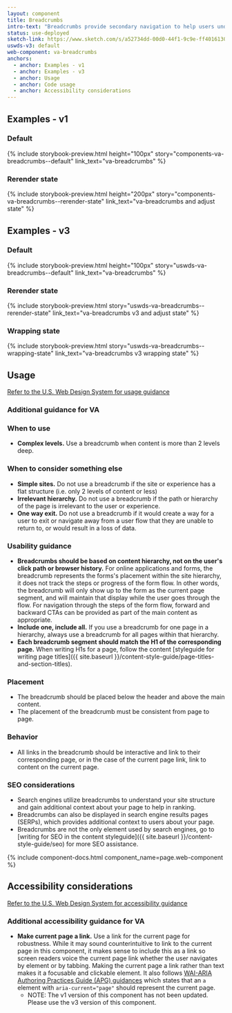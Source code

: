```yaml
---
layout: component
title: Breadcrumbs
intro-text: "Breadcrumbs provide secondary navigation to help users understand where they are in a website. In addition, the breadcrumb tells search engines how the site is structured, and it can be displayed in search results. This can improve rankings, and provide users with additional context."
status: use-deployed
sketch-link: https://www.sketch.com/s/a52734dd-00d0-44f1-9c9e-ff4016130e5c/p/F30D6063-F45E-4AAE-A2F5-A26C3E5EA5A5/canvas
uswds-v3: default
web-component: va-breadcrumbs
anchors:
  - anchor: Examples - v1
  - anchor: Examples - v3
  - anchor: Usage
  - anchor: Code usage
  - anchor: Accessibility considerations
---
```


## Examples - v1

### Default

{% include storybook-preview.html height="100px" story="components-va-breadcrumbs--default" link_text="va-breadcrumbs" %}

### Rerender state

{% include storybook-preview.html height="200px" story="components-va-breadcrumbs--rerender-state" link_text="va-breadcrumbs and adjust state" %}

## Examples - v3

### Default

{% include storybook-preview.html height="100px" story="uswds-va-breadcrumbs--default" link_text="va-breadcrumbs" %}

### Rerender state

{% include storybook-preview.html story="uswds-va-breadcrumbs--rerender-state" link_text="va-breadcrumbs v3 and adjust state" %}

### Wrapping state

{% include storybook-preview.html story="uswds-va-breadcrumbs--wrapping-state" link_text="va-breadcrumbs v3 wrapping state" %}

## Usage

<a class="vads-c-action-link--blue" href="https://designsystem.digital.gov/components/breadcrumb/">Refer to the U.S. Web Design System for usage guidance</a>

### Additional guidance for VA

### When to use

- **Complex levels.** Use a breadcrumb when content is more than 2 levels deep. 

### When to consider something else

- **Simple sites.** Do not use a breadcrumb if the site or experience has a flat structure (i.e. only 2 levels of content or less)
- **Irrelevant hierarchy.** Do not use a breadcrumb if the path or hierarchy of the page is irrelevant to the user or experience. 
- **One way exit.** Do not use a breadcrumb if it would create a way for a user to exit or navigate away from a user flow that they are unable to return to, or would result in a loss of data. 

### Usability guidance

- **Breadcrumbs should be based on content hierarchy, not on the user's click path or browser history.** For online applications and forms, the breadcrumb represents the forms's placement within the site hierarchy, it does not track the steps or progress of the form flow. In other words, the breadcrumb will only show up to the form as the current page segment, and will maintain that display while the user goes through the flow. For navigation through the steps of the form flow, forward and backward CTAs can be provided as part of the main content as appropriate. 
- **Include one, include all.** If you use a breadcrumb for one page in a hierarchy, always use a breadcrumb for all pages within that hierarchy. 
- **Each breadcrumb segment should match the H1 of the corresponding page.** When writing H1s for a page, follow the content [styleguide for writing page titles]({{ site.baseurl }}/content-style-guide/page-titles-and-section-titles). 


### Placement

- The breadcrumb should be placed below the header and above the main content.
- The placement of the breadcrumb must be consistent from page to page. 

### Behavior

- All links in the breadcrumb should be interactive and link to their corresponding page, or in the case of the current page link, link to content on the current page.

### SEO considerations

- Search engines utilize breadcrumbs to understand your site structure and gain additional context about your page to help in ranking.
- Breadcrumbs can also be displayed in search engine results pages (SERPs), which provides additional context to users about your page.
- Breadcrumbs are not the only element used by search engines, go to [writing for SEO in the content styleguide]({{ site.baseurl }}/content-style-guide/seo) for more SEO assistance. 

{% include component-docs.html component_name=page.web-component %}


## Accessibility considerations

<a class="vads-c-action-link--blue" href="https://designsystem.digital.gov/components/breadcrumb/#accessibility-select">Refer to the U.S. Web Design System for accessibility guidance</a>

### Additional accessibility guidance for VA

* **Make current page a link.** Use a link for the current page for robustness. While it may sound counterintuitive to link to the current page in this component, it makes sense to include this as a link so screen readers voice the current page link whether the user navigates by element or by tabbing. Making the current page a link rather than text makes it a focusable and clickable element. It also follows [WAI-ARIA Authoring Practices Guide (APG) guidances](https://www.w3.org/WAI/ARIA/apg/patterns/breadcrumb/examples/breadcrumb/) which states that an `a` element with `aria-current="page"` should represent the current page.
  * NOTE: The v1 version of this component has not been updated. Please use the v3 version of this component.